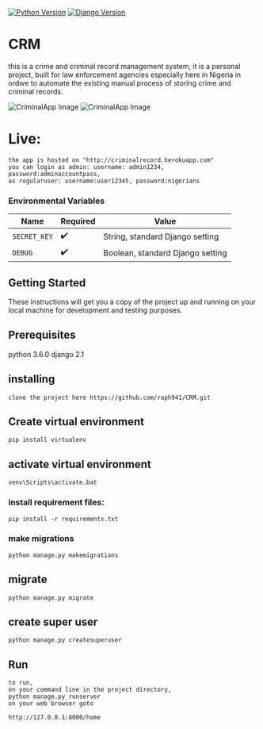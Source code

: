 [![Python Version](https://img.shields.io/badge/python-3.8-blue.svg)](https://www.python.org/)
[![Django Version](https://img.shields.io/badge/django%20versions-2.1.15-blue.svg)](https://www.djangoproject.com/)


# CRM
this is a crime and criminal record management system, it is a personal project, built for law enforcement agencies especially here in Nigeria in ordwe to automate the existing manual process of storing crime and criminal records.

![CriminalApp Image](https://res.cloudinary.com/raph941/image/upload/v1604642174/Github%20/CRM/slide1_vcpauy.png)
![CriminalApp Image](https://res.cloudinary.com/raph941/image/upload/v1604642174/Github%20/CRM/slide3_a16i7p.png)


# Live: 
    the app is hosted on "http://criminalrecord.herokuapp.com"
    you can login as admin: username: admin1234, password:adminaccountpass,
    as regularuser: username:user12345, password:nigerians

### Environmental Variables

| Name | Required | Value |
|------|----------|---------|
| `SECRET_KEY` | :heavy_check_mark: | String, standard Django setting |
| `DEBUG` | :heavy_check_mark: | Boolean, standard Django setting |

## Getting Started
These instructions will get you a copy of the project up and running on your local machine for development and testing purposes.

## Prerequisites
python 3.6.0 
django 2.1

## installing
    clone the project here https://github.com/raph941/CRM.git

## Create virtual environment
    pip install virtualenv 

## activate virtual environment
    venv\Scripts\activate.bat

### install requirement files: 
    pip install -r requirements.txt

### make migrations
    python manage.py makemigrations

## migrate
    python manage.py migrate

## create super user
    python manage.py createsuperuser

## Run
    to run, 
    on your command line in the project directory,
    python manage.py runserver
    on your web browser goto

    http://127.0.0.1:8000/home 



